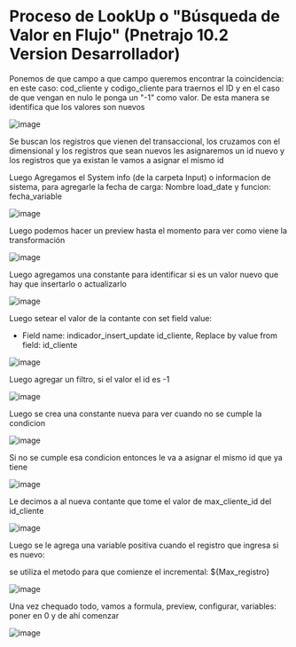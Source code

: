 # Proceso de LookUp o "Búsqueda de Valor en Flujo" (Pnetrajo 10.2 Version Desarrollador)

Ponemos de que campo a que campo queremos encontrar la coincidencia: en este caso: cod_cliente y codigo_cliente
para traernos el ID y en el caso de que vengan en nulo le ponga un "-1" como valor. De esta manera se identifica que los valores son nuevos

![image](https://github.com/user-attachments/assets/7ce0953a-07c6-49ea-9a55-512d9582877b)

Se buscan los registros que vienen del transaccional, los cruzamos con el dimensional y los registros que sean nuevos les asignaremos un id nuevo
y los registros que ya existan le vamos a asignar el mismo id

Luego Agregamos el System info (de la carpeta Input) o informacion de sistema, para agregarle la fecha de carga:
Nombre load_date y funcion: fecha_variable

![image](https://github.com/user-attachments/assets/952e6e95-58b9-460c-b57c-f2ae5256dd32)

Luego podemos hacer un preview hasta el momento para ver como viene la transformación

![image](https://github.com/user-attachments/assets/d3eae549-43de-4027-afa1-808968517f1d)

Luego agregamos una constante para identificar si es un valor nuevo que hay que insertarlo o actualizarlo

![image](https://github.com/user-attachments/assets/9a3dd4ea-4ab2-4f99-baca-954deff240c9)

Luego setear el valor de la contante con set field value:
- Field name: indicador_insert_update id_cliente, Replace by value from field: id_cliente

![image](https://github.com/user-attachments/assets/06e15f81-d710-477a-bbc6-42da19fda421)


Luego agregar un filtro, si el valor el id es -1

![image](https://github.com/user-attachments/assets/a578a744-331c-480e-a02c-3eb4a2eb30a6)

Luego se crea una constante nueva para ver cuando no se cumple la condicion

![image](https://github.com/user-attachments/assets/ee6269a0-887a-4b2a-8b12-53a32700043f)

Si no se cumple esa condicion entonces le va a asignar el mismo id que ya tiene

![image](https://github.com/user-attachments/assets/f900917a-d8ee-4cbd-bbcb-cd61b48c47b7)

Le decimos  a al nueva contante que tome el valor de max_cliente_id del id_cliente

![image](https://github.com/user-attachments/assets/d9c28715-e8d4-4888-a725-766d8510658b)

Luego se le agrega una variable positiva cuando el registro que ingresa si es nuevo:

se utiliza el metodo para que comienze el incremental: ${Max_registro}

![image](https://github.com/user-attachments/assets/aa476d0d-8869-4c53-8306-1747bc53ea9c)


Una vez chequado todo, vamos a formula, preview, configurar, variables: poner en 0 y de ahí comenzar 

![image](https://github.com/user-attachments/assets/3d649841-d0b8-4125-b2fc-8692f90a0394)
